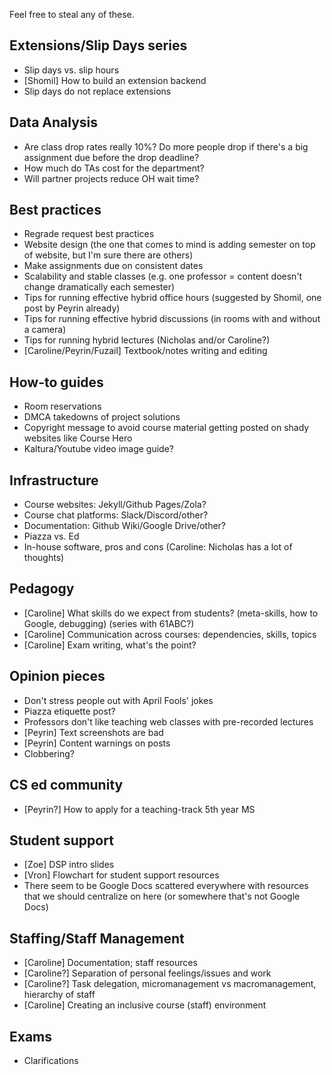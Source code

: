 Feel free to steal any of these.

## Extensions/Slip Days series

- Slip days vs. slip hours
- [Shomil] How to build an extension backend
- Slip days do not replace extensions

## Data Analysis

- Are class drop rates really 10%? Do more people drop if there's a big assignment due before the drop deadline?
- How much do TAs cost for the department?
- Will partner projects reduce OH wait time?

## Best practices

- Regrade request best practices
- Website design (the one that comes to mind is adding semester on top of website, but I'm sure there are others)
- Make assignments due on consistent dates
- Scalability and stable classes (e.g. one professor = content doesn't change dramatically each semester)
- Tips for running effective hybrid office hours (suggested by Shomil, one post by Peyrin already)
- Tips for running effective hybrid discussions (in rooms with and without a camera)
- Tips for running hybrid lectures (Nicholas and/or Caroline?)
- [Caroline/Peyrin/Fuzail] Textbook/notes writing and editing

## How-to guides

- Room reservations
- DMCA takedowns of project solutions
- Copyright message to avoid course material getting posted on shady websites like Course Hero
- Kaltura/Youtube video image guide?

## Infrastructure

- Course websites: Jekyll/Github Pages/Zola?
- Course chat platforms: Slack/Discord/other?
- Documentation: Github Wiki/Google Drive/other?
- Piazza vs. Ed
- In-house software, pros and cons (Caroline: Nicholas has a lot of thoughts)

## Pedagogy

- [Caroline] What skills do we expect from students? (meta-skills, how to Google, debugging) (series with 61ABC?)
- [Caroline] Communication across courses: dependencies, skills, topics
- [Caroline] Exam writing, what's the point?

## Opinion pieces

- Don't stress people out with April Fools' jokes
- Piazza etiquette post?
- Professors don't like teaching web classes with pre-recorded lectures
- [Peyrin] Text screenshots are bad
- [Peyrin] Content warnings on posts
- Clobbering?

## CS ed community

- [Peyrin?] How to apply for a teaching-track 5th year MS

## Student support

- [Zoe] DSP intro slides
- [Vron] Flowchart for student support resources
- There seem to be Google Docs scattered everywhere with resources that we should centralize on here (or somewhere that's not Google Docs)

## Staffing/Staff Management

- [Caroline] Documentation; staff resources
- [Caroline?] Separation of personal feelings/issues and work
- [Caroline?] Task delegation, micromanagement vs macromanagement, hierarchy of staff
- [Caroline] Creating an inclusive course (staff) environment

## Exams

- Clarifications
